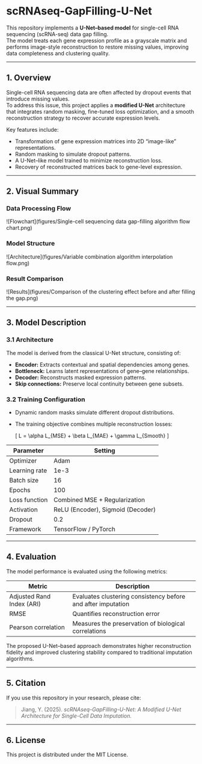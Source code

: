 # scRNAseq-GapFilling-U-Net

This repository implements a **U-Net–based model** for single-cell RNA sequencing (scRNA-seq) data gap filling.  
The model treats each gene expression profile as a grayscale matrix and performs image-style reconstruction to restore missing values, improving data completeness and clustering quality.

---

## 1. Overview

Single-cell RNA sequencing data are often affected by dropout events that introduce missing values.  
To address this issue, this project applies a **modified U-Net** architecture that integrates random masking, fine-tuned loss optimization, and a smooth reconstruction strategy to recover accurate expression levels.

Key features include:
- Transformation of gene expression matrices into 2D “image-like” representations.  
- Random masking to simulate dropout patterns.  
- A U-Net–like model trained to minimize reconstruction loss.  
- Recovery of reconstructed matrices back to gene-level expression.

---

## 2. Visual Summary

### Data Processing Flow
![Flowchart](figures/Single-cell sequencing data gap-filling algorithm flow chart.png)

### Model Structure
![Architecture](figures/Variable combination algorithm interpolation flow.png)

### Result Comparison
![Results](figures/Comparison of the clustering effect before and after filling the gap.png)

---

## 3. Model Description

### 3.1 Architecture
The model is derived from the classical U-Net structure, consisting of:
- **Encoder:** Extracts contextual and spatial dependencies among genes.  
- **Bottleneck:** Learns latent representations of gene–gene relationships.  
- **Decoder:** Reconstructs masked expression patterns.  
- **Skip connections:** Preserve local continuity between gene subsets.  

### 3.2 Training Configuration
- Dynamic random masks simulate different dropout distributions.  
- The training objective combines multiple reconstruction losses:

  \[
  L = \alpha L_{MSE} + \beta L_{MAE} + \gamma L_{Smooth}
  \]

| Parameter | Setting |
|------------|----------|
| Optimizer | Adam |
| Learning rate | 1e-3 |
| Batch size | 16 |
| Epochs | 100 |
| Loss function | Combined MSE + Regularization |
| Activation | ReLU (Encoder), Sigmoid (Decoder) |
| Dropout | 0.2 |
| Framework | TensorFlow / PyTorch |

---

## 4. Evaluation

The model performance is evaluated using the following metrics:

| Metric | Description |
|--------|--------------|
| Adjusted Rand Index (ARI) | Evaluates clustering consistency before and after imputation |
| RMSE | Quantifies reconstruction error |
| Pearson correlation | Measures the preservation of biological correlations |

The proposed U-Net–based approach demonstrates higher reconstruction fidelity and improved clustering stability compared to traditional imputation algorithms.

---

## 5. Citation

If you use this repository in your research, please cite:

> Jiang, Y. (2025). *scRNAseq-GapFilling-U-Net: A Modified U-Net Architecture for Single-Cell Data Imputation.*

---

## 6. License

This project is distributed under the MIT License.
